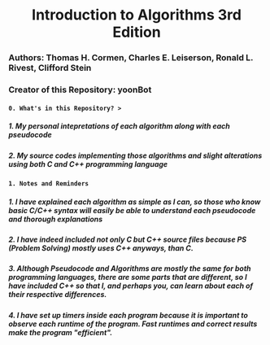 # <h1 align='center'> Introduction to Algorithms 3rd Edition
### Authors: Thomas H. Cormen, Charles E. Leiserson, Ronald L. Rivest, Clifford Stein
### Creator of this Repository: yoonBot

#### **`0. What's in this Repository? >`**
##### 1. My personal intepretations of each algorithm along with each pseudocode
##### 2. My source codes implementing those algorithms and slight alterations using both C and C++ programming language

#### **`1. Notes and Reminders`**
##### 1. I have explained each algorithm as simple as I can, so those who know basic C/C++ syntax will easily be able to understand each pseudocode and thorough explanations
##### 2. I have indeed included not only C but C++ source files because PS (Problem Solving) mostly uses C++ anyways, than C.
##### 3. Although Pseudocode and Algorithms are mostly the same for both programming languages, there are some parts that are different, so I have included C++ so that I, and perhaps you, can learn about each of their respective differences. 
##### 4. I have set up timers inside each program because it is important to observe each runtime of the program. Fast runtimes and correct results make the program "efficient". 
